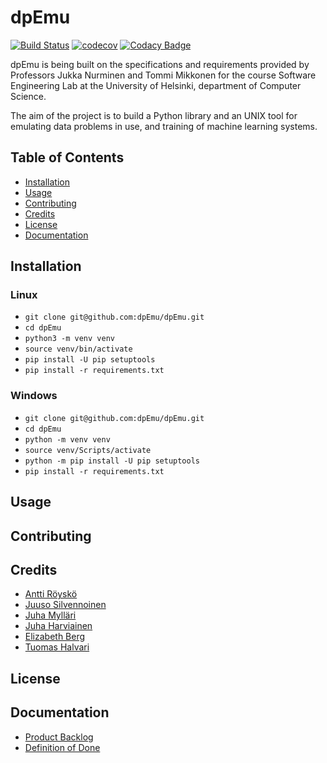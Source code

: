 # dpEmu
[![Build Status](https://travis-ci.com/dpEmu/dpEmu.svg?branch=master)](https://travis-ci.com/dpEmu/dpEmu)
[![codecov](https://codecov.io/gh/dpEmu/dpEmu/branch/master/graph/badge.svg)](https://codecov.io/gh/dpEmu/dpEmu)
[![Codacy Badge](https://api.codacy.com/project/badge/Grade/4763ce11c31044169ec802641c02c21b)](https://www.codacy.com/app/Kalakuh/dpEmu?utm_source=github.com&amp;utm_medium=referral&amp;utm_content=dpEmu/dpEmu&amp;utm_campaign=Badge_Grade)

dpEmu is being built on the specifications and requirements provided by Professors Jukka Nurminen and Tommi Mikkonen for the course Software Engineering Lab at the University of Helsinki, department of Computer Science.

The aim of the project is to build a Python library and an UNIX tool for emulating data problems in use, and training of machine learning systems.

## Table of Contents <a name="table-of-contents"/>

* [Installation](#installation)
* [Usage](#usage)
* [Contributing](#contributing)
* [Credits](#credits)
* [License](#license)
* [Documentation](#documentation)

## Installation <a name="installation"/>
### Linux
* ```git clone git@github.com:dpEmu/dpEmu.git```
* ```cd dpEmu```
* ```python3 -m venv venv```
* ```source venv/bin/activate```
* ```pip install -U pip setuptools```
* ```pip install -r requirements.txt```

### Windows
* ```git clone git@github.com:dpEmu/dpEmu.git```
* ```cd dpEmu```
* ```python -m venv venv```
* ```source venv/Scripts/activate```
* ```python -m pip install -U pip setuptools```
* ```pip install -r requirements.txt```

## Usage <a name="usage"/>
<!-- TODO: Write usage instructions -->

## Contributing <a name="contributing"/>
<!-- TODO: Supply guidelines --->

## Credits <a name="credits"/>
* [Antti Röyskö](https://github.com/anroysko)
* [Juuso Silvennoinen](https://github.com/Jsos17)
* [Juha Mylläri](https://github.com/juhamyllari)
* [Juha Harviainen](https://github.com/Kalakuh)
* [Elizabeth Berg](https://github.com/reykjaviks)
* [Tuomas Halvari](https://github.com/thalvari)

## License <a name="license"/>
<!-- Find out which licence customer needs -->

## Documentation <a name="documentation"/>
* [Product Backlog](https://docs.google.com/spreadsheets/d/1WarfjE1UKnpkwlG3px8kG7dWvZmzVhzRg8-vwbMKG6c)
* [Definition of Done](docs/definition_of_done.md)
